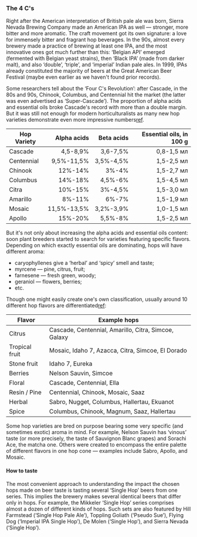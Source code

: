 ### The 4 C's

Right after the American interpretation of British pale ale was born, Sierra Nevada Brewing Company made an American IPA as well — stronger, more bitter and more aromatic. The craft movement got its own signature: a love for immensely bitter and fragrant hop beverages. In the 90s, almost every brewery made a practice of brewing at least one IPA, and the most innovative ones got much further than this: ‘Belgian API’ emerged (fermented with Belgian yeast strains), then ‘Black IPA’ (made from darker malt), and also ‘double’, ‘triple’, and ‘imperial’ Indian pale ales. In 1999, IPAs already constituted the majority of beers at the Great American Beer Festival (maybe even earlier as we haven't found prior records).

Some researchers tell about the ‘Four C's Revolution’: after Cascade, in the 80s and 90s, Chinook, Columbus, and Centennial hit the market (the latter was even advertised as ‘Super-Cascade’). The proportion of alpha acids and essential oils broke Cascade's record with more than a double margin. But it was still not enough for modern horticulturalists as many new hop varieties demonstrate even more impressive numbers[ref](http://www.hopslist.com).

| Hop Variety | Alpha acids | Beta acids | Essential oils, in 100 g |
|-------------|------------:|-----------:|-----------:|
| Cascade     | 4,5-8,9%    | 3,6-7,5%   | 0,8-1,5 мл |
| Centennial  | 9,5%-11,5%  | 3,5%-4,5%  | 1,5-2,5 мл |
| Chinook     | 12%-14%     | 3%-4%      | 1,5-2,7 мл |
| Columbus    | 14%-18%     | 4,5%-6%    | 1,5-4,5 мл |
| Citra       | 10%-15%     | 3%-4,5%    | 1,5-3,0 мл |
| Amarillo    | 8%-11%      | 6%-7%      | 1,5-1,9 мл |
| Mosaic      | 11,5%-13,5% | 3,2%-3,9%  | 1,0-1,5 мл |
| Apollo      | 15%-20%     | 5,5%-8%    | 1,5-2,5 мл |

But it's not only about increasing the alpha acids and essential oils content: soon plant breeders started to search for varieties featuring specific flavors. Depending on which exactly essential oils are dominating, hops will have different aroma:
  * caryophyllenes give a ‘herbal’ and ‘spicy’ smell and taste;
  * myrcene — pine, citrus, fruit;
  * farnesene — fresh green, woody;
  * geraniol — flowers, berries;
  * etc.

Though one might easily create one's own classification, usually around 10 different hop flavors are differentiated[ref](https://beermaverick.com/the-science-behind-identifying-hop-aromas/):

| Flavor              | Example hops                   |
|---------------------|--------------------------------|
| Citrus              | Cascade, Centennial, Amarillo, Citra, Simcoe, Galaxy |
| Tropical fruit      | Mosaic, Idaho 7, Azacca, Citra, Simcoe, El Dorado |
| Stone fruit         | Idaho 7, Eureka |
| Berries             | Nelson Sauvin, Simcoe |
| Floral              | Cascade, Centennial, Ella |
| Resin / Pine        | Centennial, Chinook, Mosaic, Saaz |
| Herbal              | Sabro, Nugget, Columbus, Hallertau, Ekuanot |
| Spice               | Columbus, Chinook, Magnum, Saaz, Hallertau |

Some hop varieties are bred on purpose bearing some very specific (and sometimes exotic) aroma in mind. For example, Nelson Sauvin has ‘vinous’ taste (or more precisely, the taste of Sauvignon Blanc grapes) and Sorachi Ace, the matcha one. Others were created to encompass the entire palette of different flavors in one hop cone — examples include Sabro, Apollo, and Mosaic.

#### How to taste

The most convenient approach to understanding the impact the chosen hops made on beer taste is tasting several ‘Single Hop’ beers from one series. This implies the brewery makes several identical beers that differ only in hops. For example, the Mikkeler ‘Single Hop’ series comprises almost a dozen of different kinds of hops. Such sets are also featured by Hill Farmstead (‘Single Hop Pale Ale’), Toppling Goliath (‘Pseudo Sue’), Flying Dog (‘Imperial IPA Single Hop’), De Molen (‘Single Hop’), and Sierra Nevada (‘Single Hop’).